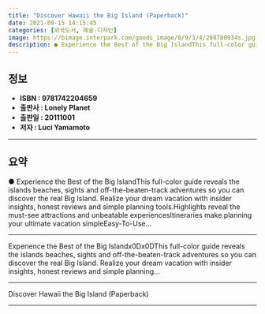 ```yaml
---
title: "Discover Hawaii the Big Island (Paperback)"
date: 2021-09-15 14:15:45
categories: [외국도서, 예술-디자인]
image: https://bimage.interpark.com/goods_image/0/9/3/4/208780934s.jpg
description: ● Experience the Best of the Big IslandThis full-color guide reveals the islands beaches, sights and off-the-beaten-track adventures so you can discover the re
---
```


## **정보**

- **ISBN : 9781742204659**
- **출판사 : Lonely Planet**
- **출판일 : 20111001**
- **저자 : Luci Yamamoto**

------



## **요약**

●  Experience the Best of the Big IslandThis full-color guide reveals the islands beaches, sights and off-the-beaten-track adventures so you can discover the real Big Island. Realize your dream vacation with insider insights, honest reviews and simple planning tools.Highlights reveal the must-see attractions and unbeatable experiencesItineraries make planning your ultimate vacation simpleEasy-To-Use...

------

Experience the Best of the Big Islandx0Dx0DThis full-color guide reveals the islands beaches, sights and off-the-beaten-track adventures so you can discover the real Big Island. Realize your dream vacation with insider insights, honest reviews and simple planning... 

------


Discover Hawaii the Big Island (Paperback) 

------


